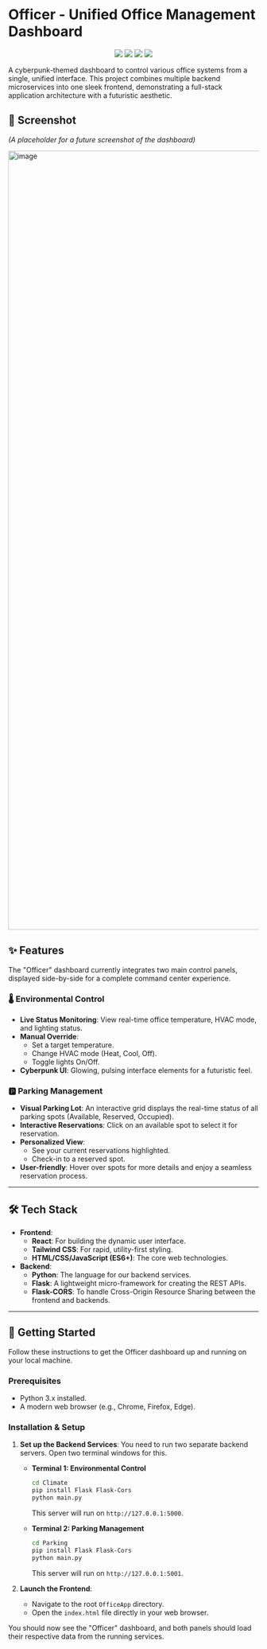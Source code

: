 # Officer - Unified Office Management Dashboard

<p align="center">
  <img src="https://img.shields.io/badge/Python-3776AB?style=for-the-badge&logo=python&logoColor=white" />
  <img src="https://img.shields.io/badge/Flask-000000?style=for-the-badge&logo=flask&logoColor=white" />
  <img src="https://img.shields.io/badge/React-20232A?style=for-the-badge&logo=react&logoColor=61DAFB" />
  <img src="https://img.shields.io/badge/Tailwind_CSS-38B2AC?style=for-the-badge&logo=tailwind-css&logoColor=white" />
</p>

A cyberpunk-themed dashboard to control various office systems from a single, unified interface. This project combines multiple backend microservices into one sleek frontend, demonstrating a full-stack application architecture with a futuristic aesthetic.

## 📸 Screenshot

*(A placeholder for a future screenshot of the dashboard)*

<img width="2415" height="1566" alt="image" src="https://github.com/user-attachments/assets/789ca0ab-fa71-4a80-8387-ca89882c844c" />


## ✨ Features

The "Officer" dashboard currently integrates two main control panels, displayed side-by-side for a complete command center experience.

### 🌡️ Environmental Control
- **Live Status Monitoring**: View real-time office temperature, HVAC mode, and lighting status.
- **Manual Override**:
    - Set a target temperature.
    - Change HVAC mode (Heat, Cool, Off).
    - Toggle lights On/Off.
- **Cyberpunk UI**: Glowing, pulsing interface elements for a futuristic feel.

### 🅿️ Parking Management
- **Visual Parking Lot**: An interactive grid displays the real-time status of all parking spots (Available, Reserved, Occupied).
- **Interactive Reservations**: Click on an available spot to select it for reservation.
- **Personalized View**:
    - See your current reservations highlighted.
    - Check-in to a reserved spot.
- **User-friendly**: Hover over spots for more details and enjoy a seamless reservation process.

---

## 🛠️ Tech Stack

- **Frontend**:
    - **React**: For building the dynamic user interface.
    - **Tailwind CSS**: For rapid, utility-first styling.
    - **HTML/CSS/JavaScript (ES6+)**: The core web technologies.
- **Backend**:
    - **Python**: The language for our backend services.
    - **Flask**: A lightweight micro-framework for creating the REST APIs.
    - **Flask-CORS**: To handle Cross-Origin Resource Sharing between the frontend and backends.

---

## 🚀 Getting Started

Follow these instructions to get the Officer dashboard up and running on your local machine.

### Prerequisites

- Python 3.x installed.
- A modern web browser (e.g., Chrome, Firefox, Edge).

### Installation & Setup

1.  **Set up the Backend Services**:
    You need to run two separate backend servers. Open two terminal windows for this.

    *   **Terminal 1: Environmental Control**
        ```sh
        cd Climate
        pip install Flask Flask-Cors
        python main.py
        ```
        This server will run on `http://127.0.0.1:5000`.

    *   **Terminal 2: Parking Management**
        ```sh
        cd Parking
        pip install Flask Flask-Cors
        python main.py
        ```
        This server will run on `http://127.0.0.1:5001`.

2.  **Launch the Frontend**:
    -   Navigate to the root `OfficeApp` directory.
    -   Open the `index.html` file directly in your web browser.

You should now see the "Officer" dashboard, and both panels should load their respective data from the running services.
